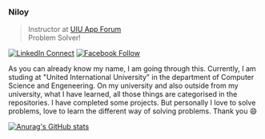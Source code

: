 ### Niloy
> Instructor at [UIU App Forum](https://appf.uiu.ac.bd/) <br/>
> Problem Solver!

[![LinkedIn Connect](http://img.shields.io/badge/%20-Connect-black?color=14171A&labelColor=212121&logo=linkedin&logoColor=ffffff)](https://www.linkedin.com/in/niloykk)    [![Facebook Follow](http://img.shields.io/badge/%20-Connect-black?color=14171A&labelColor=1976d2&logo=facebook&logoColor=ffffff)](https://www.facebook.com/NiloyKK)


As you can already know my name, I am going through this. Currently, I am studing at "United International University" in the department of Computer Science and Engeneering. On my university and also outside from my university, what I have learned, all those things are categorised in the repositories. I have completed some projects. But personally I love to solve problems, love to learn the different way of solving problems. Thank you :smile:

[![Anurag's GitHub stats](https://github-readme-stats.vercel.app/api?username=NiloyKumarKundu)](https://camo.githubusercontent.com/14ea4a6d8b9398ebd521e73cf8ad3f7a2b14e8442f4039b8c7832ae66cadf665/68747470733a2f2f6769746875622d726561646d652d73746174732e76657263656c2e6170702f6170693f757365726e616d653d4e696c6f794b756d61724b756e6475)